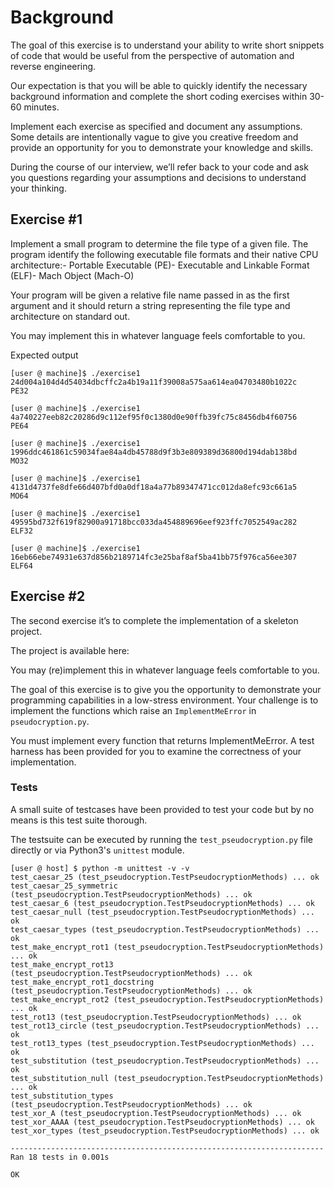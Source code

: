 # Background

The goal of this exercise is to understand your ability to write short snippets of code that would be useful from the perspective of automation and reverse engineering.

Our expectation is that you will be able to quickly identify the necessary background information and complete the short coding exercises within 30-60 minutes.

Implement each exercise as specified and document any assumptions. Some details are intentionally vague to give you creative freedom and provide an opportunity for you to demonstrate your knowledge and skills.

During the course of our interview, we’ll refer back to your code and ask you questions regarding your assumptions and decisions to understand your thinking.

## Exercise #1

Implement a small program to determine the file type of a given file. The program identify the following executable file formats and their native CPU architecture:- Portable Executable (PE)- Executable and Linkable Format (ELF)- Mach Object (Mach-O)

Your program will be given a relative file name passed in as the first argument and it should return a string representing the file type and architecture on standard out.

You may implement this in whatever language feels comfortable to you.

Expected output

```
[user @ machine]$ ./exercise1 24d004a104d4d54034dbcffc2a4b19a11f39008a575aa614ea04703480b1022c
PE32

[user @ machine]$ ./exercise1 4a740227eeb82c20286d9c112ef95f0c1380d0e90ffb39fc75c8456db4f60756
PE64

[user @ machine]$ ./exercise1 1996ddc461861c59034fae84a4db45788d9f3b3e809389d36800d194dab138bd
MO32

[user @ machine]$ ./exercise1 4131d4737fe8dfe66d407bfd0a0df18a4a77b89347471cc012da8efc93c661a5
MO64

[user @ machine]$ ./exercise1 49595bd732f619f82900a91718bcc033da454889696eef923ffc7052549ac282
ELF32

[user @ machine]$ ./exercise1 16eb66ebe74931e637d856b2189714fc3e25baf8af5ba41bb75f976ca56ee307
ELF64
```

## Exercise #2

The second exercise it’s to complete the implementation of a skeleton project.

The project is available here:

You may (re)implement this in whatever language feels comfortable to you.

The goal of this exercise is to give you the opportunity to demonstrate your programming capabilities in a low-stress environment. Your challenge is to implement the functions which raise an `ImplementMeError` in `pseudocryption.py`.

You must implement every function that returns ImplementMeError. A test harness has been provided for you to examine the correctness of your implementation.

### Tests
A small suite of testcases have been provided to test your code but by no means is this test suite thorough.

The testsuite can be executed by running the `test_pseudocryption.py` file directly or via Python3's `unittest` module.

```
[user @ host] $ python -m unittest -v -v
test_caesar_25 (test_pseudocryption.TestPseudocryptionMethods) ... ok
test_caesar_25_symmetric (test_pseudocryption.TestPseudocryptionMethods) ... ok
test_caesar_6 (test_pseudocryption.TestPseudocryptionMethods) ... ok
test_caesar_null (test_pseudocryption.TestPseudocryptionMethods) ... ok
test_caesar_types (test_pseudocryption.TestPseudocryptionMethods) ... ok
test_make_encrypt_rot1 (test_pseudocryption.TestPseudocryptionMethods) ... ok
test_make_encrypt_rot13 (test_pseudocryption.TestPseudocryptionMethods) ... ok
test_make_encrypt_rot1_docstring (test_pseudocryption.TestPseudocryptionMethods) ... ok
test_make_encrypt_rot2 (test_pseudocryption.TestPseudocryptionMethods) ... ok
test_rot13 (test_pseudocryption.TestPseudocryptionMethods) ... ok
test_rot13_circle (test_pseudocryption.TestPseudocryptionMethods) ... ok
test_rot13_types (test_pseudocryption.TestPseudocryptionMethods) ... ok
test_substitution (test_pseudocryption.TestPseudocryptionMethods) ... ok
test_substitution_null (test_pseudocryption.TestPseudocryptionMethods) ... ok
test_substitution_types (test_pseudocryption.TestPseudocryptionMethods) ... ok
test_xor_A (test_pseudocryption.TestPseudocryptionMethods) ... ok
test_xor_AAAA (test_pseudocryption.TestPseudocryptionMethods) ... ok
test_xor_types (test_pseudocryption.TestPseudocryptionMethods) ... ok

----------------------------------------------------------------------
Ran 18 tests in 0.001s

OK
```